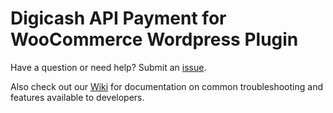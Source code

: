 # Digicash API Payment for WooCommerce Wordpress Plugin  

Have a question or need help? Submit an [issue](https://github.com/mailchimp/mc-woocommerce/issues/new?assignees=&labels=investigating&template=bug_report.md&title=%5BBUG%5D+Description+of+Issue).

Also check out our [Wiki](https://github.com/mailchimp/mc-woocommerce/wiki) for documentation on common troubleshooting and features available to developers.
